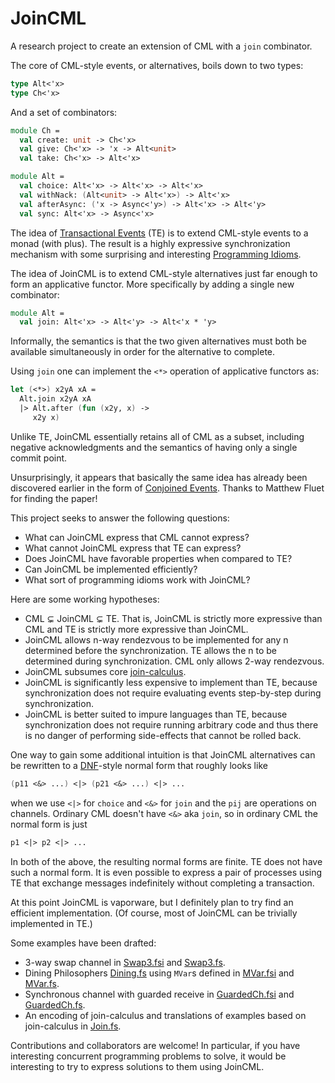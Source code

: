 # JoinCML

A research project to create an extension of CML with a `join` combinator.

The core of CML-style events, or alternatives, boils down to two types:

```fsharp
type Alt<'x>
type Ch<'x>
```

And a set of combinators:

```fsharp
module Ch =
  val create: unit -> Ch<'x>
  val give: Ch<'x> -> 'x -> Alt<unit>
  val take: Ch<'x> -> Alt<'x>

module Alt =
  val choice: Alt<'x> -> Alt<'x> -> Alt<'x>
  val withNack: (Alt<unit> -> Alt<'x>) -> Alt<'x>
  val afterAsync: ('x -> Async<'y>) -> Alt<'x> -> Alt<'y>
  val sync: Alt<'x> -> Async<'x>
```

The idea of
[Transactional Events](http://www.cs.rit.edu/~mtf/research/tx-events/ICFP06/icfp06.pdf)
(TE) is to extend CML-style events to a monad (with plus).  The result is a
highly expressive synchronization mechanism with some surprising and interesting
[Programming Idioms](http://arxiv.org/pdf/1002.0936.pdf).

The idea of JoinCML is to extend CML-style alternatives just far enough to form
an applicative functor.  More specifically by adding a single new combinator:

```fsharp
module Alt =
  val join: Alt<'x> -> Alt<'y> -> Alt<'x * 'y>
```

Informally, the semantics is that the two given alternatives must both be
available simultaneously in order for the alternative to complete.

Using `join` one can implement the `<*>` operation of applicative functors as:

```fsharp
let (<*>) x2yA xA =
  Alt.join x2yA xA
  |> Alt.after (fun (x2y, x) ->
     x2y x)
```

Unlike TE, JoinCML essentially retains all of CML as a subset, including
negative acknowledgments and the semantics of having only a single commit point.

Unsurprisingly, it appears that basically the same idea has already been
discovered earlier in the form of
[Conjoined Events](https://kar.kent.ac.uk/33878/1/Conjoined.pdf).  Thanks to
Matthew Fluet for finding the paper!

This project seeks to answer the following questions:

* What can JoinCML express that CML cannot express?
* What cannot JoinCML express that TE can express?
* Does JoinCML have favorable properties when compared to TE?
* Can JoinCML be implemented efficiently?
* What sort of programming idioms work with JoinCML?

Here are some working hypotheses:

* CML ⊊ JoinCML ⊊ TE.  That is, JoinCML is strictly more expressive than CML and
  TE is strictly more expressive than JoinCML.
* JoinCML allows n-way rendezvous to be implemented for any n determined before
  the synchronization.  TE allows the n to be determined during synchronization.
  CML only allows 2-way rendezvous.
* JoinCML subsumes core
  [join-calculus](http://research.microsoft.com/en-us/um/people/fournet/papers/join-tutorial.pdf).
* JoinCML is significantly less expensive to implement than TE, because
  synchronization does not require evaluating events step-by-step during
  synchronization.
* JoinCML is better suited to impure languages than TE, because synchronization
  does not require running arbitrary code and thus there is no danger of
  performing side-effects that cannot be rolled back.

One way to gain some additional intuition is that JoinCML alternatives can be
rewritten to a [DNF](http://en.wikipedia.org/wiki/Disjunctive_normal_form)-style
normal form that roughly looks like

```fsharp
(p11 <&> ...) <|> (p21 <&> ...) <|> ...
```

when we use `<|>` for `choice` and `<&>` for `join` and the `pij` are operations
on channels.  Ordinary CML doesn't have `<&>` aka `join`, so in ordinary CML the
normal form is just

```fsharp
p1 <|> p2 <|> ...
```

In both of the above, the resulting normal forms are finite.  TE does not have
such a normal form.  It is even possible to express a pair of processes using TE
that exchange messages indefinitely without completing a transaction.

At this point JoinCML is vaporware, but I definitely plan to try find an
efficient implementation.  (Of course, most of JoinCML can be trivially
implemented in TE.)

Some examples have been drafted:

* 3-way swap channel in [Swap3.fsi](Examples/Swap3.fsi) and
  [Swap3.fs](Examples/Swap3.fs).
* Dining Philosophers [Dining.fs](Examples/Dining.fs) using `MVar`s defined in
  [MVar.fsi](Examples/MVar.fsi) and [MVar.fs](Examples/MVar.fs).
* Synchronous channel with guarded receive in
  [GuardedCh.fsi](Examples/GuardedCh.fsi) and
  [GuardedCh.fs](Examples/GuardedCh.fs).
* An encoding of join-calculus and translations of examples based on
  join-calculus in [Join.fs](Examples/Join.fs).

Contributions and collaborators are welcome!  In particular, if you have
interesting concurrent programming problems to solve, it would be interesting to
try to express solutions to them using JoinCML.
